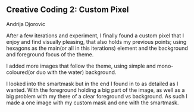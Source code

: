 ## Creative Coding 2: Custom Pixel

Andrija Djorovic

After a few iterations and experiment, I finally found a custom pixel that I enjoy and find visually pleasing, that also holds my previous points; using hexagons as the main(or all in this iterations) element and the background and foreground focus of the theme.

I added more images that follow the theme, using simple and mono-coloured(or duo with the water) background.

I looked into the smartmask but in the end I found in to as detailed as I wanted. With the foreground holding  a big part of the image, as well as a big problem with my there of a clear foreground vs background. As such I made a one image with my custom mask and one with the smartmask.

